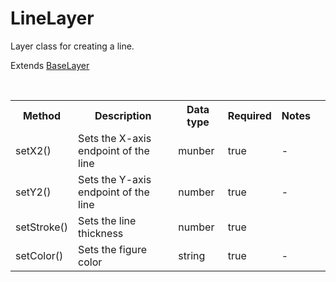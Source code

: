 # LineLayer

Layer class for creating a line.

Extends [BaseLayer](./baselayer.md)

<br>

<table>
    <tr>
        <th>Method</th>
        <th>Description</th>
        <th>Data type</th>
        <th>Required</th>
        <th>Notes<th>
    </tr>
    <tr>
        <td>setX2()</td>
        <td>Sets the X-axis endpoint of the line</td>
        <td>munber</td>
        <td>true</td>
        <td>-</td>
    </tr>
    <tr>
        <td>setY2()</td>
        <td>Sets the Y-axis endpoint of the line</td>
        <td>number</td>
        <td>true</td>
        <td>-</td>
    </tr>
    <tr>
        <td>setStroke()</td>
        <td>Sets the line thickness</td>
        <td>number</td>
        <td>true</td>
        <td></td>
    </tr>
    <tr>
        <td>setColor()</td>
        <td>Sets the figure color</td>
        <td>string</td>
        <td>true</td>
        <td>-</td>
    </tr>
</table>

<br>